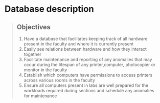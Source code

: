 # Database description
>## Objectives
>1. Have a database that facilitates keeping track of all hardware present in the faculty and where it is currently present
>2. Easily see relations between hardware  and how they interact together
>3. Facilitate maintenance and reporting of any anomalies that may occur during the lifespan of any printer,computer, photocopier or monitor in the faculty
>4. Establish which computers have permissions to access printers across various rooms in the faculty
>5. Ensure all computers present in labs are well prepared for the workloads required during sections  and schedule any anomalies for maintenance